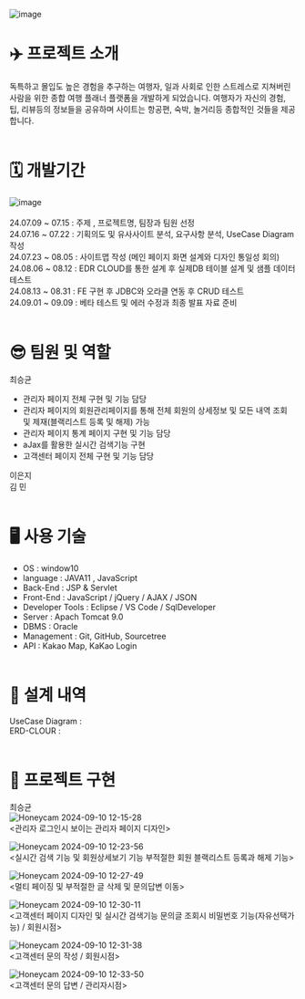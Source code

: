 ![image](https://github.com/user-attachments/assets/f29c7350-b294-49b5-a21b-a669fd03533e)<br>
# :airplane: 프로젝트 소개<br>
독특하고 몰입도 높은 경험을 추구하는 여행자, 일과 사회로 인한 스트레스로 지쳐버린 사람을 위한 종합 여행 플래너 플랫폼을 개발하게 되었습니다.
여행자가 자신의 경험, 팁, 리뷰등의 정보들을 공유하며 사이트는 항공편, 숙박, 놀거리등 종합적인 것들을 제공합니다. <br><br>

# 🗓️ 개발기간 <br>

![image](https://github.com/user-attachments/assets/b9262e33-7ef4-43e0-b172-6332be1137f0) <br><br>
24.07.09 ~ 07.15 : 주제 , 프로젝트명, 팀장과 팀원 선정 <br>
24.07.16 ~ 07.22 : 기획의도 및 유사사이트 분석, 요구사항 분석, UseCase Diagram 작성 <br>
24.07.23 ~ 08.05 : 사이트맵 작성 (메인 페이지 화면 설계와 디자인 통일성 회의) <br>
24.08.06 ~ 08.12 : EDR CLOUD를 통한 설계 후 실제DB 테이블 설계 및 샘플 데이터 테스트 <br>
24.08.13 ~ 08.31 : FE 구현 후 JDBC와 오라클 연동 후 CRUD 테스트 <br>
24.09.01 ~ 09.09 : 베타 테스트 및 에러 수정과 최종 발표 자료 준비 <br><br>

# 😎 팀원 및 역할 <br>
최승균 <br>
- 관리자 페이지 전체 구현 및 기능 담당 <br>
- 관리자 페이지의 회원관리페이지를 통해 전체 회원의 상세정보 및 모든 내역 조회 및 제재(블랙리스트 등록 및 해제) 가능 <br>
- 관리자 페이지 통계 페이지 구현 및 기능 담당
- aJax를 활용한 실시간 검색기능 구현 <br>
- 고객센터 페이지 전체 구현 및 기능 담당 <br>

이은지 <br>
김 민<br><br>

# 🖥️ 사용 기술 <br>
- OS : window10 <br>
- language : JAVA11 , JavaScript <br>
- Back-End : JSP & Servlet <br>
- Front-End : JavaScript / jQuery / AJAX / JSON <br>
- Developer Tools : Eclipse / VS Code / SqlDeveloper <br>
- Server : Apach Tomcat 9.0 <br>
- DBMS : Oracle <br>
- Management : Git, GitHub, Sourcetree <br>
- API : Kakao Map, KaKao Login<br><br>


# 🧾 설계 내역 <br>
UseCase Diagram :  <br>
ERD-CLOUR :  <br><br>





# 🎨 프로젝트 구현 <br>
  최승균 <br>
![Honeycam 2024-09-10 12-15-28](https://github.com/user-attachments/assets/99712b6b-72fb-4b56-982a-e072bcab6aea)<br>
<관리자 로그인시 보이는 관리자 페이지 디자인> <br>

![Honeycam 2024-09-10 12-23-56](https://github.com/user-attachments/assets/d604c68c-c2e7-4690-a7be-8161ae5f5cd8)<br>
<실시간 검색 기능 및 회원상세보기 기능 부적절한 회원 블랙리스트 등록과 해제 기능><br>

![Honeycam 2024-09-10 12-27-49](https://github.com/user-attachments/assets/41c8cbae-6a77-4a11-b0b8-e2f4894dbf4c)<br>
<멀티 페이징 및 부적절한 글 삭제 및 문의답변 이동><br>

![Honeycam 2024-09-10 12-30-11](https://github.com/user-attachments/assets/54b283b7-a386-41c9-9d7b-3041a91a761c)<br>
<고객센터 페이지 디자인 및 실시간 검색기능 문의글 조회시 비밀번호 기능(자유선택가능) / 회원시점><br>

![Honeycam 2024-09-10 12-31-38](https://github.com/user-attachments/assets/ca1feabc-48a7-49cc-a354-3b37c782d4fc)<br>
<고객센터 문의 작성 / 회원시점><br>

![Honeycam 2024-09-10 12-33-50](https://github.com/user-attachments/assets/b3d422d9-288d-4f6e-98e7-dce024d58d90)<br>
<고객센터 문의 답변 / 관리자시점><br>

  

